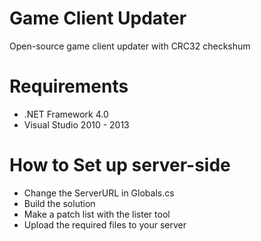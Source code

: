 Game Client Updater
===================
Open-source game client updater with CRC32 checkshum

Requirements
===================
- .NET Framework 4.0
- Visual Studio 2010 - 2013

How to Set up server-side
===================
- Change the ServerURL in Globals.cs
- Build the solution
- Make a patch list with the lister tool
- Upload the required files to your server
